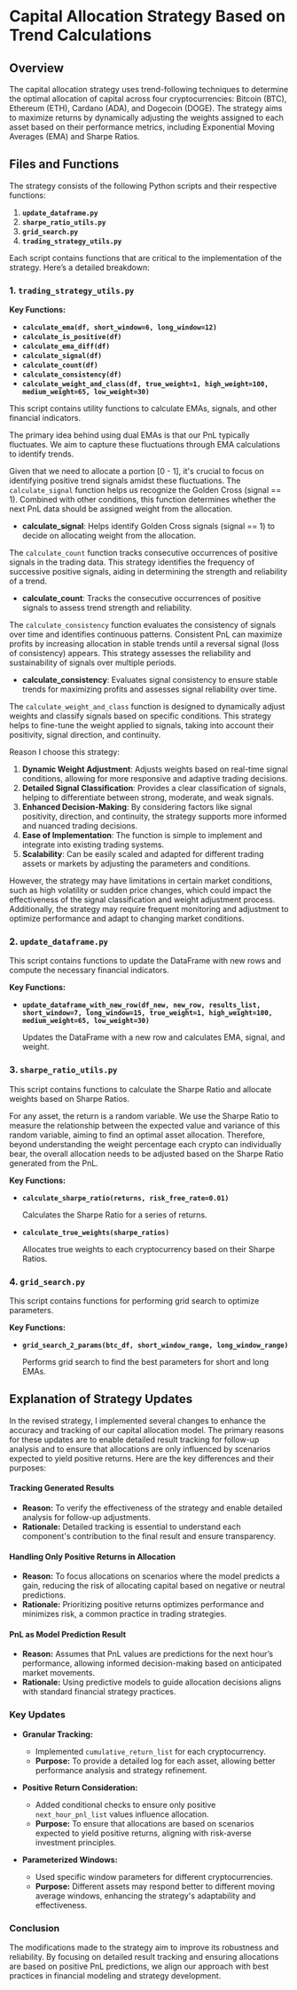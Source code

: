 # Capital Allocation Strategy Based on Trend Calculations

## Overview

The capital allocation strategy uses trend-following techniques to determine the optimal allocation of capital across four cryptocurrencies: Bitcoin (BTC), Ethereum (ETH), Cardano (ADA), and Dogecoin (DOGE). The strategy aims to maximize returns by dynamically adjusting the weights assigned to each asset based on their performance metrics, including Exponential Moving Averages (EMA) and Sharpe Ratios.

## Files and Functions

The strategy consists of the following Python scripts and their respective functions:

1. **`update_dataframe.py`**
2. **`sharpe_ratio_utils.py`**
3. **`grid_search.py`**
4. **`trading_strategy_utils.py`**

Each script contains functions that are critical to the implementation of the strategy. Here’s a detailed breakdown:

### 1. `trading_strategy_utils.py`

**Key Functions:**

- **`calculate_ema(df, short_window=6, long_window=12)`**
- **`calculate_is_positive(df)`**
- **`calculate_ema_diff(df)`**
- **`calculate_signal(df)`**
- **`calculate_count(df)`**
- **`calculate_consistency(df)`**
- **`calculate_weight_and_class(df, true_weight=1, high_weight=100, medium_weight=65, low_weight=30)`**

This script contains utility functions to calculate EMAs, signals, and other financial indicators.

The primary idea behind using dual EMAs is that our PnL typically fluctuates. We aim to capture these fluctuations through EMA calculations to identify trends.

Given that we need to allocate a portion [0 - 1], it's crucial to focus on identifying positive trend signals amidst these fluctuations. The `calculate_signal` function helps us recognize the Golden Cross (signal == 1). Combined with other conditions, this function determines whether the next PnL data should be assigned weight from the allocation.

- **calculate_signal**: Helps identify Golden Cross signals (signal == 1) to decide on allocating weight from the allocation.

The `calculate_count` function tracks consecutive occurrences of positive signals in the trading data. This strategy identifies the frequency of successive positive signals, aiding in determining the strength and reliability of a trend.

- **calculate_count**: Tracks the consecutive occurrences of positive signals to assess trend strength and reliability.

The `calculate_consistency` function evaluates the consistency of signals over time and identifies continuous patterns. Consistent PnL can maximize profits by increasing allocation in stable trends until a reversal signal (loss of consistency) appears. This strategy assesses the reliability and sustainability of signals over multiple periods.

- **calculate_consistency**: Evaluates signal consistency to ensure stable trends for maximizing profits and assesses signal reliability over time.

The `calculate_weight_and_class` function is designed to dynamically adjust weights and classify signals based on specific conditions. This strategy helps to fine-tune the weight applied to signals, taking into account their positivity, signal direction, and continuity.

Reason I choose this strategy:
1.	**Dynamic Weight Adjustment**: Adjusts weights based on real-time signal conditions, allowing for more responsive and adaptive trading decisions.
2.	**Detailed Signal Classification**: Provides a clear classification of signals, helping to differentiate between strong, moderate, and weak signals.
3.	**Enhanced Decision-Making**: By considering factors like signal positivity, direction, and continuity, the strategy supports more informed and nuanced trading decisions.
4.	**Ease of Implementation**: The function is simple to implement and integrate into existing trading systems.
5.	**Scalability**: Can be easily scaled and adapted for different trading assets or markets by adjusting the parameters and conditions.

However, the strategy may have limitations in certain market conditions, such as high volatility or sudden price changes, which could impact the effectiveness of the signal classification and weight adjustment process. Additionally, the strategy may require frequent monitoring and adjustment to optimize performance and adapt to changing market conditions.

### 2. `update_dataframe.py`

This script contains functions to update the DataFrame with new rows and compute the necessary financial indicators.

**Key Functions:**

- **`update_dataframe_with_new_row(df_new, new_row, results_list, short_window=7, long_window=15, true_weight=1, high_weight=100, medium_weight=65, low_weight=30)`**

    Updates the DataFrame with a new row and calculates EMA, signal, and weight.

### 3. `sharpe_ratio_utils.py`

This script contains functions to calculate the Sharpe Ratio and allocate weights based on Sharpe Ratios.

For any asset, the return is a random variable. We use the Sharpe Ratio to measure the relationship between the expected value and variance of this random variable, aiming to find an optimal asset allocation. Therefore, beyond understanding the weight percentage each crypto can individually bear, the overall allocation needs to be adjusted based on the Sharpe Ratio generated from the PnL.

**Key Functions:**

- **`calculate_sharpe_ratio(returns, risk_free_rate=0.01)`**

    Calculates the Sharpe Ratio for a series of returns.

- **`calculate_true_weights(sharpe_ratios)`**

    Allocates true weights to each cryptocurrency based on their Sharpe Ratios.

### 4. `grid_search.py`

This script contains functions for performing grid search to optimize parameters.

**Key Functions:**

- **`grid_search_2_params(btc_df, short_window_range, long_window_range)`**

    Performs grid search to find the best parameters for short and long EMAs.


## Explanation of Strategy Updates

In the revised strategy, I implemented several changes to enhance the accuracy and tracking of our capital allocation model. The primary reasons for these updates are to enable detailed result tracking for follow-up analysis and to ensure that allocations are only influenced by scenarios expected to yield positive returns. Here are the key differences and their purposes:

#### Tracking Generated Results
- **Reason:** To verify the effectiveness of the strategy and enable detailed analysis for follow-up adjustments.
- **Rationale:** Detailed tracking is essential to understand each component's contribution to the final result and ensure transparency.
  
#### Handling Only Positive Returns in Allocation
- **Reason:** To focus allocations on scenarios where the model predicts a gain, reducing the risk of allocating capital based on negative or neutral predictions.
- **Rationale:** Prioritizing positive returns optimizes performance and minimizes risk, a common practice in trading strategies.

#### PnL as Model Prediction Result
- **Reason:** Assumes that PnL values are predictions for the next hour’s performance, allowing informed decision-making based on anticipated market movements.
- **Rationale:** Using predictive models to guide allocation decisions aligns with standard financial strategy practices.

### Key Updates

- **Granular Tracking:**
  - Implemented `cumulative_return_list` for each cryptocurrency.
  - **Purpose:** To provide a detailed log for each asset, allowing better performance analysis and strategy refinement.

- **Positive Return Consideration:**
  - Added conditional checks to ensure only positive `next_hour_pnl_list` values influence allocation.
  - **Purpose:** To ensure that allocations are based on scenarios expected to yield positive returns, aligning with risk-averse investment principles.

- **Parameterized Windows:**
  - Used specific window parameters for different cryptocurrencies.
  - **Purpose:** Different assets may respond better to different moving average windows, enhancing the strategy's adaptability and effectiveness.

### Conclusion

The modifications made to the strategy aim to improve its robustness and reliability. By focusing on detailed result tracking and ensuring allocations are based on positive PnL predictions, we align our approach with best practices in financial modeling and strategy development.